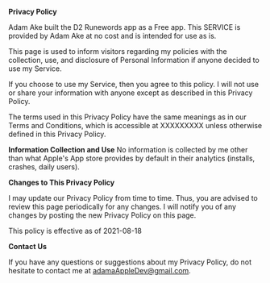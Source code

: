 **Privacy Policy**

Adam Ake built the D2 Runewords app as a Free app. This SERVICE is provided by Adam Ake at no cost and is intended for use as is.

This page is used to inform visitors regarding my policies with the collection, use, and disclosure of Personal Information if anyone decided to use my Service.

If you choose to use my Service, then you agree to this policy. I will not use or share your information with anyone except as described in this Privacy Policy.

The terms used in this Privacy Policy have the same meanings as in our Terms and Conditions, which is accessible at XXXXXXXXX unless otherwise defined in this Privacy Policy.

**Information Collection and Use**
No information is collected by me other than what Apple's App store provides by default in their analytics (installs, crashes, daily users).

**Changes to This Privacy Policy**

I may update our Privacy Policy from time to time. Thus, you are advised to review this page periodically for any changes. I will notify you of any changes by posting the new Privacy Policy on this page.

This policy is effective as of 2021-08-18

**Contact Us**

If you have any questions or suggestions about my Privacy Policy, do not hesitate to contact me at adamaAppleDev@gmail.com.
